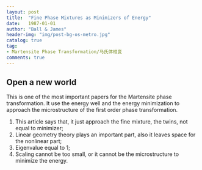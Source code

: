 ```yaml
---
layout: post
title:  "Fine Phase Mixtures as Minimizers of Energy"
date:   1987-01-01
author: "Ball & James"
header-img: "img/post-bg-os-metro.jpg"
catalog: true
tag:
- Martensite Phase Transformation/马氏体相变
comments: true
---
```

Open a new world
-----------
This is one of the most important papers for the Martensite phase transformation. It use the energy well and the energy minimization to approach the microstructure of the first order phase transformation.

1. This article says that, it just approach the fine mixture, the twins, not equal to minimizer;
2. Linear geometry theory plays an important part, also it leaves space for the nonlinear part;
3. Eigenvalue equal to 1;
4. Scaling cannot be too small, or it cannot be the microstructure to minimize the energy.


